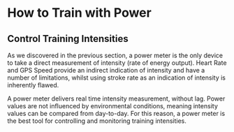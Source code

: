 # How to Train with Power


## Control Training Intensities
As we discovered in the previous section, a power meter is the only device to take a direct measurement of intensity (rate of energy output). Heart Rate and GPS Speed provide an indirect indication of intensity and have a number of limitations, whilst using stroke rate as an indication of intensity is inherently flawed.

A power meter delivers real time intensity measurement, without lag. Power values are not influenced by environmental conditions, meaning intensity values can be compared from day-to-day. For this reason, a power meter is the best tool for controlling and monitoring training intensities.